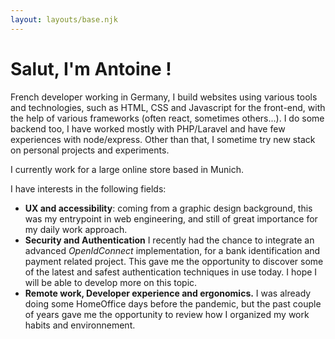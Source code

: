 ```yaml
---
layout: layouts/base.njk
---
```


# Salut, I'm **Antoine** ! 


French developer working in Germany, I build websites using various tools and technologies, such as HTML, CSS and Javascript for the front-end, with the help of various frameworks (often react, sometimes others...). I do some backend too, I have worked mostly with PHP/Laravel and have few experiences with node/express. Other than that, I sometime try new stack on personal projects and experiments.

I currently work for a large online store based in Munich.

I have interests in the following fields:
- **UX and accessibility**: coming from a graphic design background, this was my entrypoint in web engineering, and still of great importance for my daily work approach.
- **Security and Authentication** I recently had the chance to integrate an advanced *OpenIdConnect* implementation, for a bank identification and payment related project. This gave me the opportunity to discover some of the latest and safest authentication techniques in use today. I hope I will be able to develop more on this topic. 
- **Remote work, Developer experience and ergonomics.** 
I was already doing some HomeOffice days before the pandemic, but the past couple of years gave me the opportunity to review how I organized my work habits and environnement.  
